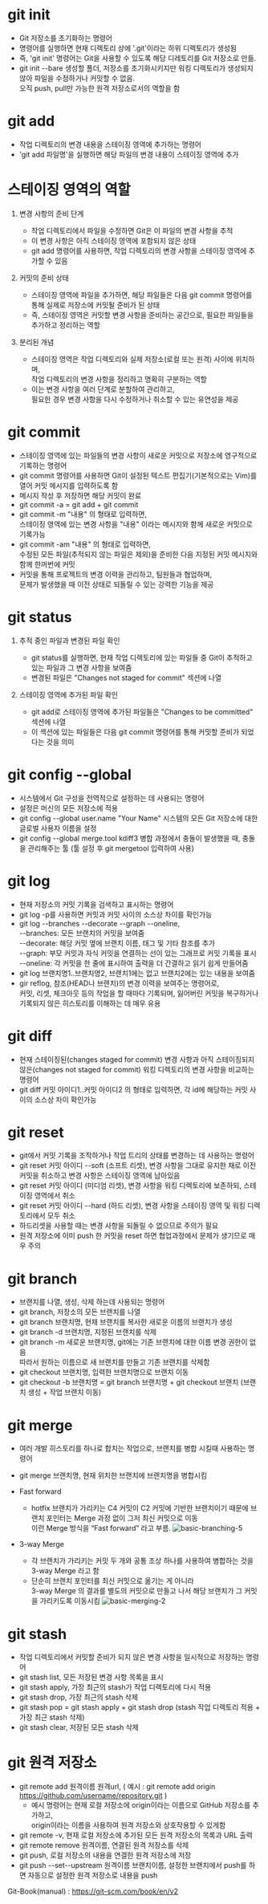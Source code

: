 # git init 
  - Git 저장소를 초기화하는 명령어
  - 명령어를 실행하면 현재 디렉토리 상에 '.git'이라는 하위 디렉토리가 생성됨
  - 즉, 'git init' 명령어는 Git을 사용할 수 있도록 해당 디레토리를 Git 저장소로 만듦.
  - git init --bare 생성할 폴더, 저장소를 초기화시키지만 워킹 디렉토리가 생성되지 않아 파일을 수정하거나 커밋할 수 없음. <br>
    오직 push, pull만 가능한 원격 저장소로서의 역할을 함

# git add 
  - 작업 디렉토리의 변경 내용을 스테이징 영역에 추가하는 명령어
  - 'git add 파일명'을 실행하면 해당 파일의 변경 내용이 스테이징 영역에 추가

# 스테이징 영역의 역할
1. 변경 사항의 준비 단계
    - 작업 디렉토리에서 파일을 수정하면 Git은 이 파일의 변경 사항을 추적
    - 이 변경 사항은 아직 스테이징 영역에 포함되지 않은 상태
    - git add 명령어를 사용하면, 작업 디렉토리의 변경 사항을 스테이징 영역에 추가할 수 있음

2. 커밋의 준비 상태
    - 스테이징 영역에 파일을 추가하면, 해당 파일들은 다음 git commit 명령어를 통해 실제로 저장소에 커밋될 준비가 된 상태
    - 즉, 스테이징 영역은 커밋할 변경 사항을 준비하는 공간으로, 필요한 파일들을 추가하고 정리하는 역할

3. 분리된 개념
    - 스테이징 영역은 작업 디렉토리와 실제 저장소(로컬 또는 원격) 사이에 위치하며,<br>
      작업 디렉토리의 변경 사항을 정리하고 명확히 구분하는 역할
    - 이는 변경 사항을 여러 단계로 분할하여 관리하고, <br>
      필요한 경우 변경 사항을 다시 수정하거나 취소할 수 있는 유연성을 제공

# git commit
  - 스테이징 영역에 있는 파일들의 변경 사항이 새로운 커밋으로 저장소에 영구적으로 기록하는 명령어
  - git commit 명령어를 사용하면 Git이 설정된 텍스트 편집기(기본적으로는 Vim)를 열어 커밋 메시지를 입력하도록 함
  - 메시지 작성 후 저장하면 해당 커밋이 완료
  - git commit -a = git add + git commit
  - git commit -m "내용" 의 형태로 입력하면, <br>
    스테이징 영역에 있는 변경 사항을 "내용" 이라는 메시지와 함께 새로운 커밋으로 기록가능
  - git commit -am "내용" 의 형태로 입력하면, <br>
    수정된 모든 파일(추적되지 않는 파일은 제외)을 준비한 다음 지정된 커밋 메시지와 함께 한꺼번에 커밋
  - 커밋을 통해 프로젝트의 변경 이력을 관리하고, 팀원들과 협업하며, <br>
    문제가 발생했을 때 이전 상태로 되돌릴 수 있는 강력한 기능을 제공

# git status
1. 추적 중인 파일과 변경된 파일 확인

    - git status를 실행하면, 현재 작업 디렉토리에 있는 파일들 중 Git이 추적하고 있는 파일과 그 변경 사항을 보여줌
    - 변경된 파일은 "Changes not staged for commit" 섹션에 나열

2. 스테이징 영역에 추가된 파일 확인
    - git add로 스테이징 영역에 추가된 파일들은 "Changes to be committed" 섹션에 나열
    - 이 섹션에 있는 파일들은 다음 git commit 명령어를 통해 커밋할 준비가 되었다는 것을 의미
  
# git config --global 
  - 시스템에서 Git 구성을 전역적으로 설정하는 데 사용되는 명령어
  - 설정은 머신의 모든 저장소에 적용
  - git config --global user.name "Your Name" 시스템의 모든 Git 저장소에 대한 글로벌 사용자 이름을 설정
  - git config --global merge.tool kdiff3 병합 과정에서 충돌이 발생했을 때, 충돌을 관리해주는 툴 (툴 설정 후 git mergetool 입력하여 사용)
    
# git log   
  - 현재 저장소의 커밋 기록을 검색하고 표시하는 명령어
  - git log -p를 사용하면 커밋과 커밋 사이의 소스상 차이를 확인가능
  - git log --branches --decorate --graph --oneline, <br>
     --branches: 모든 브랜치의 커밋을 보여줌 <br>
     --decorate: 해당 커밋 옆에 브랜치 이름, 태그 및 기타 참조를 추가 <br>
     --graph: 부모 커밋과 자식 커밋을 연결하는 선이 있는 그래프로 커밋 기록을 표시 <br>
     --oneline: 각 커밋을 한 줄에 표시하여 출력을 더 간결하고 읽기 쉽게 만들어줌
  - git log 브랜치명1..브랜치명2, 브랜치1에는 없고 브랜치2에는 있는 내용을 보여줌
  - gir reflog, 참조(HEAD나 브랜치)의 변경 이력을 보여주는 명령어로, <br>
    커밋, 리셋, 체크아웃 등의 작업을 할 때마다 기록되며, 잃어버린 커밋을 복구하거나 기록되지 않은 히스토리를 이해하는 데 매우 유용 
    

# git diff
  - 현재 스테이징된(changes staged for commit) 변경 사항과 아직 스테이징되지 않은(changes not staged for commit) 워킹 디렉토리의 변경 사항을 비교하는 명령어
  - git diff 커밋 아이디1..커밋 아이디2 의 형태로 입력하면, 각 id에 해당하는 커밋 사이의 소스상 차이 확인가능

# git reset
  - git에서 커밋 기록을 조작하거나 작업 트리의 상태를 변경하는 데 사용하는 명령어
  - git reset 커밋 아이디 --soft (소프트 리셋), 변경 사항을 그대로 유지한 채로 이전 커밋을 취소하고 변경 사항은 스테이징 영역에 남아있음 
  - git reset 커밋 아이디 (미디엄 리셋), 변경 사항을 워킹 디렉토리에 보존하되, 스테이징 영역에서 취소
  - git reset 커밋 아이디 --hard (하드 리셋), 변경 사항을 스테이징 영역 및 워킹 디렉토리에서 모두 취소
  - 하드리셋을 사용할 때는 변경 사항을 되돌릴 수 없으므로 주의가 필요
  - 원격 저장소에 이미 push 한 커밋을 reset 하면 협업과정에서 문제가 생기므로 매우 주의

# git branch
  - 브랜치를 나열, 생성, 삭제 하는데 사용되는 명령어
  - git branch, 저장소의 모든 브랜치를 나열
  - git branch 브랜치명, 현재 브랜치를 복사한 새로운 이름의 브랜치가 생성
  - git branch -d 브랜치명, 지정된 브랜치를 삭제
  - git branch -m 새로운 브랜치명, git에는 기존 브랜치에 대한 이름 변경 권한이 없음 <br>
    따라서 원하는 이름으로 새 브랜치를 만들고 기존 브랜치를 삭제함
  - git checkout 브랜치명, 입력한 브랜치명으로 브랜치 이동
  - git checkout -b 브랜치명 = git branch 브랜치명 + git checkout 브랜치 (브랜치 생성 + 작업 브랜치 이동)

# git merge
  - 여러 개발 히스토리를 하나로 합치는 작업으로, 브랜치를 병합 시킬때 사용하는 명령어
  - git merge 브랜치명, 현재 위치한 브랜치에 브랜치명을 병합시킴
  - Fast forward
    
    - hotfix 브랜치가 가리키는 C4 커밋이 C2 커밋에 기반한 브랜치이기 때문에 브랜치 포인터는 Merge 과정 없이 그저 최신 커밋으로 이동 <br>
      이런 Merge 방식을 “Fast forward” 라고 부름. 
      ![basic-branching-5](https://github.com/KYOUNGBEOM/STUDY/assets/112946948/79775c7e-114a-4aea-9c52-b43391d3c1d3) <br>

  - 3-way Merge

    - 각 브랜치가 가리키는 커밋 두 개와 공통 조상 하나를 사용하여 병합하는 것을 3-way Merge 라고 함
    - 단순히 브랜치 포인터를 최신 커밋으로 옮기는 게 아니라 <br>
      3-way Merge 의 결과를 별도의 커밋으로 만들고 나서 해당 브랜치가 그 커밋을 가리키도록 이동시킴
      ![basic-merging-2](https://github.com/KYOUNGBEOM/STUDY/assets/112946948/4e677add-35bb-4ac3-a747-0cff9d2219d7)

# git stash
  - 작업 디렉토리에서 커밋할 준비가 되지 않은 변경 사항을 일시적으로 저장하는 명령어
  - git stash list, 모든 저장된 변경 사항 목록을 표시
  - git stash apply, 가장 최근의 stash가 작업 디렉토리에 다시 적용
  - git stash drop, 가장 최근의 stash 삭제
  - git stash pop = git stash apply + git stash drop (stash 작업 디렉토리 적용 + 가장 최근 stash 삭제)
  - git stash clear, 저장된 모든 stash 삭제

# git 원격 저장소 
  - git remote add 원격이름 원격url, ( 예시 : git remote add origin https://github.com/username/repository.git ) <br>
      - 예시 명령어는 현재 로컬 저장소에 origin이라는 이름으로 GitHub 저장소를 추가하고, <br>
         origin이라는 이름을 사용하여 원격 저장소와 상호작용할 수 있게함
  - git remote -v, 현재 로컬 저장소에 추가된 모든 원격 저장소의 목록과 URL 출력
  - git remote remove 원격이름, 연결된 원격 저장소를 삭제
  - git push, 로컬 저장소의 내용을 연결한 원격 저장소에 저장
  - git push --set--upstream 원격이름 브랜치이름, 설정한 브랜치에서 push를 하면 자동으로 설정한 원격 저장소로 내용을 push 

    
Git-Book(manual) : https://git-scm.com/book/en/v2 
